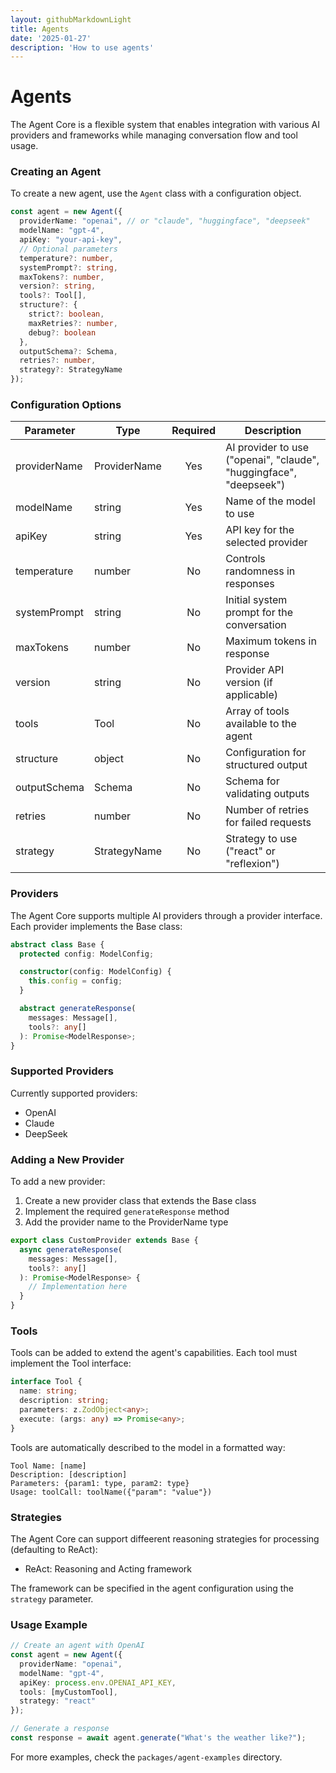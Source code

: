 ```yaml
---
layout: githubMarkdownLight
title: Agents
date: '2025-01-27'
description: 'How to use agents'
---
```

# Agents

The Agent Core is a flexible system that enables integration with various AI providers and frameworks while managing conversation flow and tool usage.

### Creating an Agent

To create a new agent, use the `Agent` class with a configuration object.

```typescript
const agent = new Agent({
  providerName: "openai", // or "claude", "huggingface", "deepseek"
  modelName: "gpt-4",
  apiKey: "your-api-key",
  // Optional parameters
  temperature?: number,
  systemPrompt?: string,
  maxTokens?: number,
  version?: string,
  tools?: Tool[],
  structure?: {
    strict?: boolean,
    maxRetries?: number,
    debug?: boolean
  },
  outputSchema?: Schema,
  retries?: number,
  strategy?: StrategyName
});
```

### Configuration Options

| Parameter    | Type         | Required | Description                                                        |
| ------------ | ------------ | :------: | ------------------------------------------------------------------ |
| providerName | ProviderName |   Yes   | AI provider to use ("openai", "claude", "huggingface", "deepseek") |
| modelName    | string       |   Yes   | Name of the model to use                                           |
| apiKey       | string       |   Yes   | API key for the selected provider                                  |
| temperature  | number       |    No    | Controls randomness in responses                                   |
| systemPrompt | string       |    No    | Initial system prompt for the conversation                         |
| maxTokens    | number       |    No    | Maximum tokens in response                                         |
| version      | string       |    No    | Provider API version (if applicable)                               |
| tools        | Tool         |    No    | Array of tools available to the agent                              |
| structure    | object       |    No    | Configuration for structured output                                |
| outputSchema | Schema       |    No    | Schema for validating outputs                                      |
| retries      | number       |    No    | Number of retries for failed requests                              |
| strategy     | StrategyName |    No    | Strategy to use ("react" or "reflexion")                           |

### Providers

The Agent Core supports multiple AI providers through a provider interface. Each provider implements the Base class:

```typescript
abstract class Base {
  protected config: ModelConfig;

  constructor(config: ModelConfig) {
    this.config = config;
  }

  abstract generateResponse(
    messages: Message[],
    tools?: any[] 
  ): Promise<ModelResponse>;
}
```

### Supported Providers

Currently supported providers:

- OpenAI
- Claude
- DeepSeek

### Adding a New Provider

To add a new provider:

1. Create a new provider class that extends the Base class
2. Implement the required `generateResponse` method
3. Add the provider name to the ProviderName type

```typescript
export class CustomProvider extends Base {
  async generateResponse(
    messages: Message[],
    tools?: any[]
  ): Promise<ModelResponse> {
    // Implementation here
  }
}
```

### Tools

Tools can be added to extend the agent's capabilities. Each tool must implement the Tool interface:

```typescript
interface Tool {
  name: string;
  description: string;
  parameters: z.ZodObject<any>;
  execute: (args: any) => Promise<any>;
}
```

Tools are automatically described to the model in a formatted way:

```
Tool Name: [name]
Description: [description]
Parameters: {param1: type, param2: type}
Usage: toolCall: toolName({"param": "value"})
```

### Strategies

The Agent Core can support diffeerent reasoning strategies for processing (defaulting to ReAct):

- ReAct: Reasoning and Acting framework

The framework can be specified in the agent configuration using the `strategy` parameter.

### Usage Example

```typescript
// Create an agent with OpenAI
const agent = new Agent({
  providerName: "openai",
  modelName: "gpt-4",
  apiKey: process.env.OPENAI_API_KEY,
  tools: [myCustomTool],
  strategy: "react"
});

// Generate a response
const response = await agent.generate("What's the weather like?");
```

For more examples, check the `packages/agent-examples` directory.
